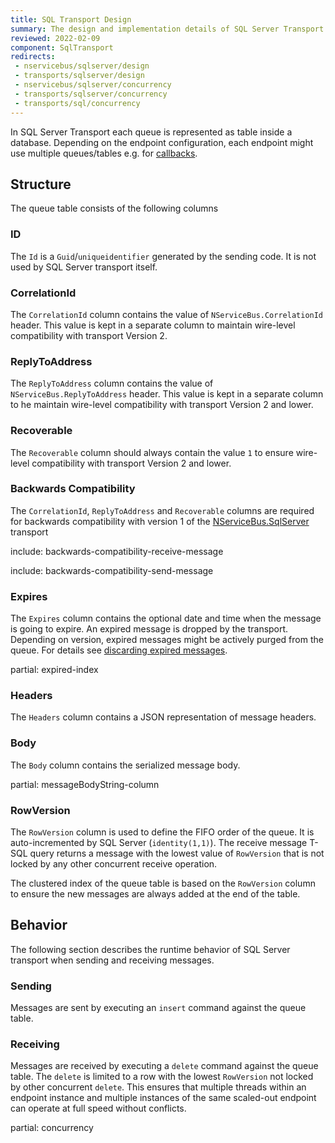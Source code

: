 ```yaml
---
title: SQL Transport Design
summary: The design and implementation details of SQL Server Transport
reviewed: 2022-02-09
component: SqlTransport
redirects:
 - nservicebus/sqlserver/design
 - transports/sqlserver/design
 - nservicebus/sqlserver/concurrency
 - transports/sqlserver/concurrency
 - transports/sql/concurrency
---
```


In SQL Server Transport each queue is represented as table inside a database. Depending on the endpoint configuration, each endpoint might use multiple queues/tables e.g. for [callbacks](/transports/sql/callbacks.md).

## Structure

The queue table consists of the following columns

### ID

The `Id` is a `Guid`/`uniqueidentifier` generated by the sending code. It is not used by SQL Server transport itself.


### CorrelationId

The `CorrelationId` column contains the value of `NServiceBus.CorrelationId` header. This value is kept in a separate column to maintain wire-level compatibility with transport Version 2.


### ReplyToAddress

The `ReplyToAddress` column contains the value of `NServiceBus.ReplyToAddress` header. This value is kept in a separate column to he maintain wire-level compatibility with transport Version 2 and lower.


### Recoverable

The `Recoverable` column should always contain the value `1` to ensure wire-level compatibility with transport Version 2 and lower.


### Backwards Compatibility

The `CorrelationId`, `ReplyToAddress` and `Recoverable` columns are required for backwards compatibility with version 1 of the [NServiceBus.SqlServer](https://www.nuget.org/packages/NServiceBus.SqlServer) transport

include: backwards-compatibility-receive-message

include: backwards-compatibility-send-message

### Expires

The `Expires` column contains the optional date and time when the message is going to expire. An expired message is dropped by the transport. Depending on version, expired messages might be actively purged from the queue. For details see [discarding expired messages](/transports/sql/discard-expired-messages.md).

partial: expired-index

### Headers

The `Headers` column contains a JSON representation of message headers.


### Body

The `Body` column contains the serialized message body.


partial: messageBodyString-column


### RowVersion

The `RowVersion` column is used to define the FIFO order of the queue. It is auto-incremented by SQL Server (`identity(1,1)`). The receive message T-SQL query returns a message with the lowest value of `RowVersion` that is not locked by any other concurrent receive operation.

The clustered index of the queue table is based on the `RowVersion` column to ensure the new messages are always added at the end of the table.


## Behavior

The following section describes the runtime behavior of SQL Server transport when sending and receiving messages.


### Sending

Messages are sent by executing an `insert` command against the queue table.


### Receiving

Messages are received by executing a `delete` command against the queue table. The `delete` is limited to a row with the lowest `RowVersion` not locked by other concurrent `delete`. This ensures that multiple threads within an endpoint instance and multiple instances of the same scaled-out endpoint can operate at full speed without conflicts.
 

partial: concurrency